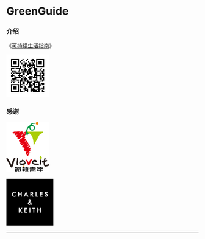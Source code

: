 # GreenGuide

### 介绍
《[可持续生活指南](https://greenguide.readthedocs.io/)》



![](source/_static/images/qrcode_long.png)



### 感谢

![](source/_static/images/vloveit_logo.png)

![](source/_static/images/ck_logo_123x123.png)





---


